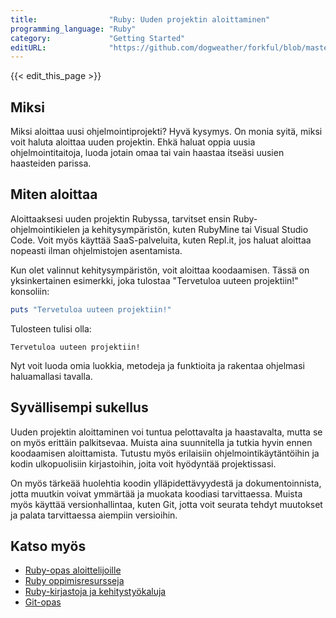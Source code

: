 ```yaml
---
title:                "Ruby: Uuden projektin aloittaminen"
programming_language: "Ruby"
category:             "Getting Started"
editURL:              "https://github.com/dogweather/forkful/blob/master/content/fi/ruby/starting-a-new-project.md"
---
```


{{< edit_this_page >}}

## Miksi

Miksi aloittaa uusi ohjelmointiprojekti? Hyvä kysymys. On monia syitä, miksi voit haluta aloittaa uuden projektin. Ehkä haluat oppia uusia ohjelmointitaitoja, luoda jotain omaa tai vain haastaa itseäsi uusien haasteiden parissa.

## Miten aloittaa

Aloittaaksesi uuden projektin Rubyssa, tarvitset ensin Ruby-ohjelmointikielen ja kehitysympäristön, kuten RubyMine tai Visual Studio Code. Voit myös käyttää SaaS-palveluita, kuten Repl.it, jos haluat aloittaa nopeasti ilman ohjelmistojen asentamista.

Kun olet valinnut kehitysympäristön, voit aloittaa koodaamisen. Tässä on yksinkertainen esimerkki, joka tulostaa "Tervetuloa uuteen projektiin!" konsoliin:

```Ruby
puts "Tervetuloa uuteen projektiin!"
```
Tulosteen tulisi olla:

```
Tervetuloa uuteen projektiin!
```

Nyt voit luoda omia luokkia, metodeja ja funktioita ja rakentaa ohjelmasi haluamallasi tavalla.

## Syvällisempi sukellus

Uuden projektin aloittaminen voi tuntua pelottavalta ja haastavalta, mutta se on myös erittäin palkitsevaa. Muista aina suunnitella ja tutkia hyvin ennen koodaamisen aloittamista. Tutustu myös erilaisiin ohjelmointikäytäntöihin ja kodin ulkopuolisiin kirjastoihin, joita voit hyödyntää projektissasi.

On myös tärkeää huolehtia koodin ylläpidettävyydestä ja dokumentoinnista, jotta muutkin voivat ymmärtää ja muokata koodiasi tarvittaessa. Muista myös käyttää versionhallintaa, kuten Git, jotta voit seurata tehdyt muutokset ja palata tarvittaessa aiempiin versioihin.

## Katso myös

- [Ruby-opas aloittelijoille](https://www.ruby-lang.org/fi/documentation/)
- [Ruby oppimisresursseja](https://rubygarage.org/blog/how-to-learn-ruby-and-rails)
- [Ruby-kirjastoja ja kehitystyökaluja](https://www.ruby-toolbox.com/)
- [Git-opas](https://rogerdudler.github.io/git-guide/index.fi.html)